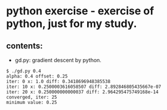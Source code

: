 python exercise - exercise of python, just for my study.
====
contents:
----
 * gd.py: gradient descent by python.
~~~
$ ./gd.py 0.4
alpha: 0.4 offset: 0.25
iter: 0 x: 1.0 diff: 0.3418696948385538
iter: 10 x: 0.2500003616058507 diff: 2.892846805435667e-07
iter: 20 x: 0.250000000000037 diff: 2.964295475749168e-14
converged, iter: 25
minimum value: 0.25
~~~
